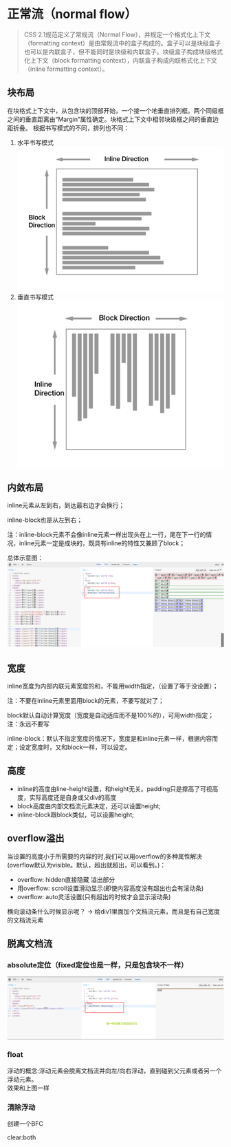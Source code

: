 # 正常流（normal flow）

>CSS 2.1规范定义了常规流（Normal Flow），并规定一个格式化上下文（formatting context）是由常规流中的盒子构成的。盒子可以是块级盒子也可以是内联盒子，但不能同时是块级和内联盒子。块级盒子构成块级格式化上下文（block formatting context），内联盒子构成内联格式化上下文（inline formatting context）。

## 块布局
在块格式上下文中，从包含块的顶部开始，一个接一个地垂直排列框。两个同级框之间的垂直距离由“Margin”属性确定。块格式上下文中相邻块级框之间的垂直边距折叠。
根据书写模式的不同，排列也不同：
1. 水平书写模式
![avatar](./block1.png)
2. 垂直书写模式
![avatar](./block2.png)

## 内敛布局

inline元素从左到右，到达最右边才会换行；

inline-block也是从左到右；


注：inline-block元素不会像inline元素一样出现头在上一行，尾在下一行的情况，inline元素一定是成块的，既具有inline的特性又兼顾了block；

总体示意图：<br/>
![avatar](./shili.png)

## 宽度
inline宽度为内部内联元素宽度的和，不能用width指定，（设置了等于没设置）；

注：不要在inline元素里面用block的元素，不要写就对了；


block默认自动计算宽度（宽度是自动适应而不是100%的），可用width指定；
注：永远不要写<div style="width: 100%;"></div>


inline-block：默认不指定宽度的情况下，宽度是和inline元素一样，根据内容而定；设定宽度时，又和block一样，可以设定。

## 高度
- inline的高度由line-height设置，和height无关。padding只是撑高了可视高度，实际高度还是自身或父div的高度
- block高度由内部文档流元素决定，还可以设置height;
- inline-block跟block类似，可以设置height;

## overflow溢出
当设置的高度小于所需要的内容的时,我们可以用overflow的多种属性解决(overflow默认为visible。默认，超出就超出，可以看到。)：
- overflow: hidden直接隐藏 溢出部分
- 用overflow: scroll设置滑动显示(即使内容高度没有超出也会有滚动条)
- overflow: auto灵活设置(只有超出的时候才会显示滚动条)

横向滚动条什么时候显示呢？ -> 给div1里面加个文档流元素，而且是有自己宽度的文档流元素

## 脱离文档流
### absolute定位（fixed定位也是一样，只是包含块不一样）
![avatar](./nfabso.png)
### float
浮动的概念:浮动元素会脱离文档流并向左/向右浮动，直到碰到父元素或者另一个浮动元素。<br/>
效果和上图一样

### 清除浮动
创建一个BFC

clear:both
